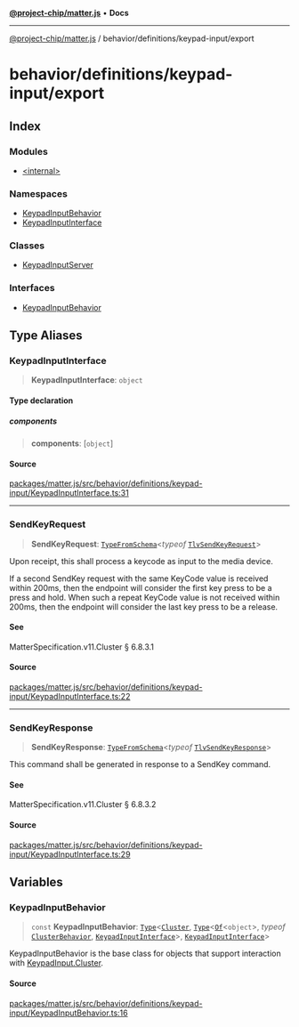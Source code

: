 [**@project-chip/matter.js**](../../../../README.md) • **Docs**

***

[@project-chip/matter.js](../../../../modules.md) / behavior/definitions/keypad-input/export

# behavior/definitions/keypad-input/export

## Index

### Modules

- [\<internal\>](-internal-/README.md)

### Namespaces

- [KeypadInputBehavior](namespaces/KeypadInputBehavior/README.md)
- [KeypadInputInterface](namespaces/KeypadInputInterface/README.md)

### Classes

- [KeypadInputServer](classes/KeypadInputServer.md)

### Interfaces

- [KeypadInputBehavior](interfaces/KeypadInputBehavior.md)

## Type Aliases

### KeypadInputInterface

> **KeypadInputInterface**: `object`

#### Type declaration

##### components

> **components**: [`object`]

#### Source

[packages/matter.js/src/behavior/definitions/keypad-input/KeypadInputInterface.ts:31](https://github.com/project-chip/matter.js/blob/7a8cbb56b87d4ccf34bec5a9a95ab40a1711324f/packages/matter.js/src/behavior/definitions/keypad-input/KeypadInputInterface.ts#L31)

***

### SendKeyRequest

> **SendKeyRequest**: [`TypeFromSchema`](../../../../tlv/export/README.md#typefromschemas)\<*typeof* [`TlvSendKeyRequest`](../../../../cluster/export/namespaces/KeypadInput/README.md#tlvsendkeyrequest)\>

Upon receipt, this shall process a keycode as input to the media device.

If a second SendKey request with the same KeyCode value is received within 200ms, then the endpoint will consider
the first key press to be a press and hold. When such a repeat KeyCode value is not received within 200ms, then the
endpoint will consider the last key press to be a release.

#### See

MatterSpecification.v11.Cluster § 6.8.3.1

#### Source

[packages/matter.js/src/behavior/definitions/keypad-input/KeypadInputInterface.ts:22](https://github.com/project-chip/matter.js/blob/7a8cbb56b87d4ccf34bec5a9a95ab40a1711324f/packages/matter.js/src/behavior/definitions/keypad-input/KeypadInputInterface.ts#L22)

***

### SendKeyResponse

> **SendKeyResponse**: [`TypeFromSchema`](../../../../tlv/export/README.md#typefromschemas)\<*typeof* [`TlvSendKeyResponse`](../../../../cluster/export/namespaces/KeypadInput/README.md#tlvsendkeyresponse)\>

This command shall be generated in response to a SendKey command.

#### See

MatterSpecification.v11.Cluster § 6.8.3.2

#### Source

[packages/matter.js/src/behavior/definitions/keypad-input/KeypadInputInterface.ts:29](https://github.com/project-chip/matter.js/blob/7a8cbb56b87d4ccf34bec5a9a95ab40a1711324f/packages/matter.js/src/behavior/definitions/keypad-input/KeypadInputInterface.ts#L29)

## Variables

### KeypadInputBehavior

> `const` **KeypadInputBehavior**: [`Type`](../../../cluster/export/namespaces/ClusterBehavior/interfaces/Type.md)\<[`Cluster`](../../../../cluster/export/namespaces/KeypadInput/interfaces/Cluster.md), [`Type`](../../../cluster/export/namespaces/ClusterBehavior/interfaces/Type.md)\<[`Of`](../../../../cluster/export/namespaces/ClusterType/interfaces/Of.md)\<`object`\>, *typeof* [`ClusterBehavior`](../../../cluster/export/namespaces/ClusterBehavior/README.md), [`KeypadInputInterface`](README.md#keypadinputinterface)\>, [`KeypadInputInterface`](README.md#keypadinputinterface)\>

KeypadInputBehavior is the base class for objects that support interaction with [KeypadInput.Cluster](../../../../cluster/export/namespaces/KeypadInput/README.md#cluster).

#### Source

[packages/matter.js/src/behavior/definitions/keypad-input/KeypadInputBehavior.ts:16](https://github.com/project-chip/matter.js/blob/7a8cbb56b87d4ccf34bec5a9a95ab40a1711324f/packages/matter.js/src/behavior/definitions/keypad-input/KeypadInputBehavior.ts#L16)
